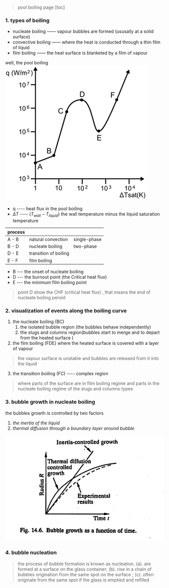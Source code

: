 > pool boiling page 
[toc]
### 1. types of boiling 

* nucleate boiling —— vapour bubbles are formed (ususally at a solid surface)
* convective boiling ——  where the heat is conducted through a thin film of liquid 
* film boiling —— the heat surface is blanketed by a film of vapour 

well, the pool boiling 
![沸腾曲线](./Boiling_curve_with_units_of_thermal.PNG)

* q ---- heat flux in the pool boiling 
* $\Delta T$ ---- ($T_{wall} - T_{liquid}$) the wall temperature minus the liquid saturation temperature 

|process|||
|---|---|---|
|A - B|natural convection|single-phase|
|B - D|nucleate boiling|two-phase||
|D - E|transition of boiling||
|E - F|film boiling|

* B --- the onset of nucleate boiling
* D --- the burnout point (the Critical heat flux)
* E --- the minimum film boiling point 

> point D show the CHF (critical heat flux) , that means the end of nucleate boiling peroid 

### 2. visualization of events along the boiling curve 

1. the nucleate boiling (BC)
    1. the isolated bubble region (the bubbles behave independently)
    2. the slugs and columns region(bubbles start to merge and to depart from the heated surface )
2. the film boiling (FDE)
where the heated surface is covered with a layer of vapour 
> the vapour surface is unstable and bubbles are released from it into the liquid 
3. the transition boiling (FC)  ---- complex region 
> where parts of the surface are in film boiling regime and parts in the nucleate boiling regime of the slugs and columns types 

### 3. bubble growth in nucleate boiling 
the bubbles growth is controlled by two factors 
1. *the inertia of the liquid*
2. *thermal diffusion through a boundary layer around bubble* 

![bubble growth as a function of time](./bubbles_growth.PNG)

### 4. bubble nucleation

> the process of bubble formation is known as nucleation.
(a). are formed at a surface on the glass container;
(b). rise in a chain of bubbles origination from the same spot on the surface ;
(c). often originate from the same spot if the glass is emptied and refilled 